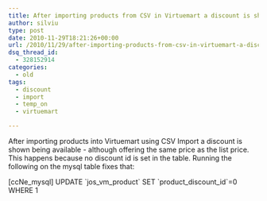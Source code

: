 ```yaml
---
title: After importing products from CSV in Virtuemart a discount is showed
author: silviu
type: post
date: 2010-11-29T18:21:26+00:00
url: /2010/11/29/after-importing-products-from-csv-in-virtuemart-a-discount-is-showed/
dsq_thread_id:
  - 328152914
categories:
  - old
tags:
  - discount
  - import
  - temp_on
  - virtuemart

---
```

After importing products into Virtuemart using CSV Import a discount is shown being available - although offering the same price as the list price. This happens because no discount id is set in the table. Running the following on the mysql table fixes that:

[ccNe_mysql]
UPDATE \`jos_vm_product\` SET \`product_discount_id\`=0 WHERE 1
```